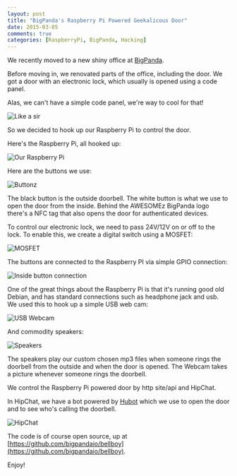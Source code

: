 ```yaml
---
layout: post
title: "BigPanda's Raspberry Pi Powered Geekalicous Door"
date: 2015-03-05
comments: true
categories: [RaspberryPi, BigPanda, Hacking]
---
```


We recently moved to a new shiny office at [BigPanda](http://bigpanda.io).

Before moving in, we renovated parts of the office, including the door.
We got a door with an electronic lock, which usually is opened using a code panel.

Alas, we can't have a simple code panel, we're way to cool for that!

![Like a sir](/images/panda-pi/like_a_sir.gif "Like a sir")

So we decided to hook up our Raspberry Pi to control the door.

Here's the Raspberry Pi, all hooked up:

![Our Raspberry Pi](/images/panda-pi/pi.jpg "Our Raspberry Pi")

Here are the buttons we use:

![Buttonz](/images/panda-pi/buttons.jpg "Buttonz")

The black button is the outside doorbell.
The white button is what we use to open the door from the inside.
Behind the AWESOMEz BigPanda logo there's a NFC tag that also opens the door for authenticated devices.

To control our electronic lock, we need to pass 24V/12V on or off to the lock.
To enable this, we create a digital switch using a MOSFET:

![MOSFET](/images/panda-pi/mosfet.jpg "MOSFET")

The buttons are connected to the Raspberry PI via simple GPIO connection:

![Inside button connection](/images/panda-pi/inside_button_connection.jpg "Inside button connection")

One of the great things about the Raspberry Pi is that it's running good old Debian, and has standard connections such as headphone jack and usb.
We used this to hook up a simple USB web cam:

![USB Webcam](/images/panda-pi/webcam.jpg "USB Webcam")

And commodity speakers:

![Speakers](/images/panda-pi/speaker.jpg "Speakers")

The speakers play our custom chosen mp3 files when someone rings the doorbell from the outside and when the door is opened.
The Webcam takes a picture whenever someone rings the doorbell.

We control the Raspberry Pi powered door by http site/api and HipChat.

In HipChat, we have a bot powered by [Hubot](https://hubot.github.com/) which we use to open the door and to see who's calling the doorbell.

![HipChat](/images/panda-pi/hipchat.png "HipChat")

The code is of course open source, up at [https://github.com/bigpandaio/bellboy](https://github.com/bigpandaio/bellboy).

Enjoy!
